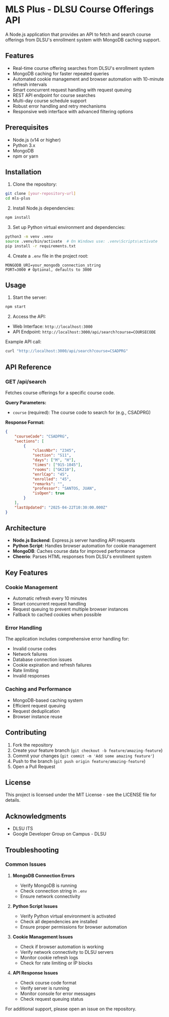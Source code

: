 # MLS Plus - DLSU Course Offerings API

A Node.js application that provides an API to fetch and search course offerings from DLSU's enrollment system with MongoDB caching support.

## Features

- Real-time course offering searches from DLSU's enrollment system
- MongoDB caching for faster repeated queries
- Automated cookie management and browser automation with 10-minute refresh intervals
- Smart concurrent request handling with request queuing
- REST API endpoint for course searches
- Multi-day course schedule support
- Robust error handling and retry mechanisms
- Responsive web interface with advanced filtering options

## Prerequisites

- Node.js (v14 or higher)
- Python 3.x
- MongoDB
- npm or yarn

## Installation

1. Clone the repository:
```bash
git clone [your-repository-url]
cd mls-plus
```

2. Install Node.js dependencies:
```bash
npm install
```

3. Set up Python virtual environment and dependencies:
```bash
python3 -m venv .venv
source .venv/bin/activate  # On Windows use: .venv\Scripts\activate
pip install -r requirements.txt
```

4. Create a `.env` file in the project root:
```
MONGODB_URI=your_mongodb_connection_string
PORT=3000 # Optional, defaults to 3000
```

## Usage

1. Start the server:
```bash
npm start
```

2. Access the API:
- Web Interface: `http://localhost:3000`
- API Endpoint: `http://localhost:3000/api/search?course=COURSECODE`

Example API call:
```bash
curl "http://localhost:3000/api/search?course=CSADPRG"
```

## API Reference

### GET /api/search

Fetches course offerings for a specific course code.

**Query Parameters:**
- `course` (required): The course code to search for (e.g., CSADPRG)

**Response Format:**
```json
{
    "courseCode": "CSADPRG",
    "sections": [
        {
            "classNbr": "2345",
            "section": "S11",
            "days": ["M", "H"],
            "times": ["915-1045"],
            "rooms": ["GK210"],
            "enrlCap": "45",
            "enrolled": "45",
            "remarks": "",
            "professor": "SANTOS, JUAN",
            "isOpen": true
        }
    ],
    "lastUpdated": "2025-04-22T10:30:00.000Z"
}
```

## Architecture

- **Node.js Backend**: Express.js server handling API requests
- **Python Script**: Handles browser automation for cookie management
- **MongoDB**: Caches course data for improved performance
- **Cheerio**: Parses HTML responses from DLSU's enrollment system

## Key Features

### Cookie Management
- Automatic refresh every 10 minutes
- Smart concurrent request handling
- Request queuing to prevent multiple browser instances
- Fallback to cached cookies when possible

### Error Handling

The application includes comprehensive error handling for:
- Invalid course codes
- Network failures
- Database connection issues
- Cookie expiration and refresh failures
- Rate limiting
- Invalid responses

### Caching and Performance
- MongoDB-based caching system
- Efficient request queuing
- Request deduplication
- Browser instance reuse

## Contributing

1. Fork the repository
2. Create your feature branch (`git checkout -b feature/amazing-feature`)
3. Commit your changes (`git commit -m 'Add some amazing feature'`)
4. Push to the branch (`git push origin feature/amazing-feature`)
5. Open a Pull Request

## License

This project is licensed under the MIT License - see the LICENSE file for details.

## Acknowledgments

- DLSU ITS
- Google Developer Group on Campus - DLSU

## Troubleshooting

### Common Issues

1. **MongoDB Connection Errors**
   - Verify MongoDB is running
   - Check connection string in `.env`
   - Ensure network connectivity

2. **Python Script Issues**
   - Verify Python virtual environment is activated
   - Check all dependencies are installed
   - Ensure proper permissions for browser automation

3. **Cookie Management Issues**
   - Check if browser automation is working
   - Verify network connectivity to DLSU servers
   - Monitor cookie refresh logs
   - Check for rate limiting or IP blocks

4. **API Response Issues**
   - Check course code format
   - Verify server is running
   - Monitor console for error messages
   - Check request queuing status

For additional support, please open an issue on the repository.